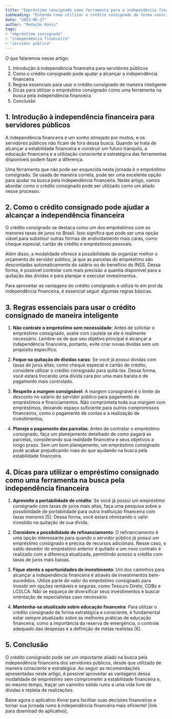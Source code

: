 ```yaml
---
title: "Empréstimo consignado como ferramenta para a independência financeira do servidor público"
subheading: "Entenda como utilizar o crédito consignado de forma consciente e estratégica para alcançar a estabilidade financeira"
date: "2023-06-27"
author: "Redação Konsi"
tags:
- "empréstimo consignado"
- "independência financeira"
- "servidor público"
---
```


O que falaremos nesse artigo:
1. Introdução à independência financeira para servidores públicos
2. Como o crédito consignado pode ajudar a alcançar a independência financeira
3. Regras essenciais para usar o crédito consignado de maneira inteligente
4. Dicas para utilizar o empréstimo consignado como uma ferramenta na busca pela independência financeira
5. Conclusão

## 1. Introdução à independência financeira para servidores públicos

A independência financeira é um sonho almejado por muitos, e os servidores públicos não ficam de fora dessa busca. Quando se trata de alcançar a estabilidade financeira e construir um futuro tranquilo, a educação financeira e a utilização consciente e estratégica das ferramentas disponíveis podem fazer a diferença.

Uma ferramenta que não pode ser esquecida nesta jornada é o empréstimo consignado. Se usada de maneira correta, pode ser uma excelente opção para ajudar na busca pela independência financeira. Neste artigo, vamos abordar como o crédito consignado pode ser utilizado como um aliado nesse processo. 

## 2. Como o crédito consignado pode ajudar a alcançar a independência financeira

O crédito consignado se destaca como um dos empréstimos com as menores taxas de juros no Brasil. Isso significa que pode ser uma opção viável para substituir outras formas de endividamento mais caras, como cheque especial, cartão de crédito e empréstimos pessoais.

Além disso, a modalidade oferece a possibilidade de organizar melhor o orçamento do servidor público, já que as parcelas do empréstimo são descontadas automaticamente do salário ou do benefício do INSS. Dessa forma, é possível controlar com mais precisão a quantia disponível para a quitação das dívidas e para planejar e executar investimentos.

Para aproveitar as vantagens do crédito consignado e utilizá-lo em prol da independência financeira, é essencial seguir algumas regras básicas.

## 3. Regras essenciais para usar o crédito consignado de maneira inteligente

1. **Não contrate o empréstimo sem necessidade**: Antes de solicitar o empréstimo consignado, avalie com cautela se ele é realmente necessário. Lembre-se de que seu objetivo principal é alcançar a independência financeira, portanto, evite criar novas dívidas sem um propósito específico.

2. **Foque na quitação de dívidas caras**: Se você já possui dívidas com taxas de juros altas, como cheque especial e cartão de crédito, considere utilizar o crédito consignado para quitá-las. Dessa forma, você estará trocando uma dívida cara por uma mais barata e de pagamento mais controlado.

3. **Respeite a margem consignável**: A margem consignável é o limite de desconto no salário do servidor público para pagamento de empréstimos e financiamentos. Não comprometa toda sua margem com empréstimos, deixando espaço suficiente para outros compromissos financeiros, como o pagamento de contas e a realização de investimentos.

4. **Planeje o pagamento das parcelas**: Antes de contratar o empréstimo consignado, faça um planejamento detalhado de como pagará as parcelas, considerando sua realidade financeira e seus objetivos a longo prazo. Sem um bom planejamento, um empréstimo consignado pode acabar prejudicando mais do que ajudando na busca pela estabilidade financeira.

## 4. Dicas para utilizar o empréstimo consignado como uma ferramenta na busca pela independência financeira

1. **Aproveite a portabilidade de crédito**: Se você já possui um empréstimo consignado com taxas de juros mais altas, faça uma pesquisa sobre a possibilidade de portabilidade para outra instituição financeira com taxas menores [5]. Dessa forma, você estará otimizando o valor investido na quitação de sua dívida.

2. **Considere a possibilidade de refinanciamento**: O refinanciamento é uma opção interessante para quando o servidor público já possui um empréstimo consignado e precisa de recursos adicionais. Nesse caso, o saldo devedor do empréstimo anterior é quitado e um novo contrato é realizado com a diferença atualizada, permitindo acesso a crédito com taxas de juros mais baixas.

3. **Fique atento a oportunidades de investimento**: Um dos caminhos para alcançar a independência financeira é através de investimentos bem-sucedidos. Utilize parte do valor do empréstimo consignado para investir em opções rentáveis e seguras, como Tesouro Direto, CDBs e LCI/LCA. Não se esqueça de diversificar seus investimentos e buscar orientação de especialistas caso necessário.

4. **Mantenha-se atualizado sobre educação financeira**: Para utilizar o crédito consignado de forma estratégica e consciente, é fundamental estar sempre atualizado sobre as melhores práticas de educação financeira, como a importância da reserva de emergência, o controle adequado das despesas e a definição de metas realistas [6].

## 5. Conclusão

O crédito consignado pode ser um importante aliado na busca pela independência financeira dos servidores públicos, desde que utilizado de maneira consciente e estratégica. Ao seguir as recomendações apresentadas neste artigo, é possível aproveitar as vantagens dessa modalidade de empréstimo sem comprometer a estabilidade financeira e, ao mesmo tempo, traçar um caminho sólido rumo a uma vida livre de dívidas e repleta de realizações.

Baixe agora o aplicativo Konsi para facilitar suas decisões financeiras e tornar sua jornada rumo à independência financeira mais eficiente! [link para download do aplicativo].